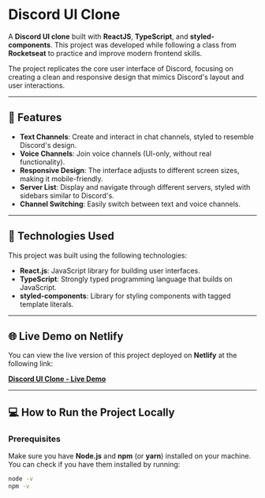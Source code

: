 # Discord UI Clone

A **Discord UI clone** built with **ReactJS**, **TypeScript**, and **styled-components**. This project was developed while following a class from **Rocketseat** to practice and improve modern frontend skills.

The project replicates the core user interface of Discord, focusing on creating a clean and responsive design that mimics Discord's layout and user interactions.

---

## 🚀 Features

- **Text Channels**: Create and interact in chat channels, styled to resemble Discord's design.
- **Voice Channels**: Join voice channels (UI-only, without real functionality).
- **Responsive Design**: The interface adjusts to different screen sizes, making it mobile-friendly.
- **Server List**: Display and navigate through different servers, styled with sidebars similar to Discord's.
- **Channel Switching**: Easily switch between text and voice channels.

---

## 🔧 Technologies Used

This project was built using the following technologies:

- **React.js**: JavaScript library for building user interfaces.
- **TypeScript**: Strongly typed programming language that builds on JavaScript.
- **styled-components**: Library for styling components with tagged template literals.

---

## 🌐 Live Demo on Netlify

You can view the live version of this project deployed on **Netlify** at the following link:

[**Discord UI Clone - Live Demo**]([https://discord-clone.netlify.app/](https://velvety-monstera-a1264f.netlify.app/))

---

## 💻 How to Run the Project Locally

### Prerequisites

Make sure you have **Node.js** and **npm** (or **yarn**) installed on your machine. You can check if you have them installed by running:

```bash
node -v
npm -v
